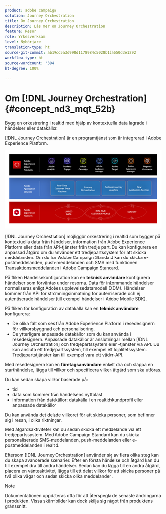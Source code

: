 ```yaml
---
product: adobe campaign
solution: Journey Orchestration
title: Om Journey Orchestration
description: Läs mer om Journey Orchestration
feature: Resor
role: Yrkesverksam
level: Nybörjare
translation-type: ht
source-git-commit: ab19cc5a3d998d1178984c5028b1ba650d3e1292
workflow-type: ht
source-wordcount: '394'
ht-degree: 100%

---
```



# Om [!DNL Journey Orchestration]{#concept_nd3_mqt_52b}

Bygg en orkestrering i realtid med hjälp av kontextuella data lagrade i händelser eller datakällor.

[!DNL Journey Orchestration] är en programtjänst som är integrerad i Adobe Experience Platform.

![](../assets/journeydiagram.png)

[!DNL Journey Orchestration] möjliggör orkestrering i realtid som bygger på kontextuella data från händelser, information från Adobe Experience Platform eller data från API-tjänster från tredje part. Du kan konfigurera en anpassad åtgärd om du använder ett tredjepartssystem för att skicka meddelanden. Om du har Adobe Campaign Standard kan du skicka e-postmeddelanden, push-meddelanden och SMS med funktionen [Transaktionsmeddelanden](https://docs.adobe.com/content/help/sv-SE/campaign-standard/using/communication-channels/transactional-messaging/about-transactional-messaging.html) i Adobe Campaign Standard.

På fliken Händelsekonfiguration kan en **teknisk användare** konfigurera händelser som förväntas under resorna. Data för inkommande händelser normaliseras enligt Adobes upplevelsedatamodell (XDM). Händelser kommer från API för strömningsinmatning för autentiserade och ej autentiserade händelser (till exempel händelser i Adobe Mobile SDK).

På fliken för konfiguration av datakälla kan en **teknisk användare** konfigurera:

* De olika fält som ses från Adobe Experience Platform i resedesignern för villkorsbyggnad och personalisering.
* De ytterligare anpassade datakällor som du kan använda i resedesignern. Anpassade datakällor är anslutningar mellan [!DNL Journey Orchestration] och tredjepartssystem eller -tjänster via API. Du kan ansluta ett tredjepartssystem, till exempel ett lojalitetssystem. Tredjepartstjänster kan till exempel vara ett väder-API.

Med resedesignern kan en **företagsanvändare** enkelt dra och släppa en starthändelse, lägga till villkor och specificera vilken åtgärd som ska utföras.

Du kan sedan skapa villkor baserade på:

* tid
* data som kommer från händelsens nyttolast
* information från datakällor: datakälla i en realtidskundprofil eller anpassade datakällor

Du kan använda det delade villkoret för att skicka personer, som befinner sig i resan, i olika riktningar.

Med åtgärdsaktiviteter kan du sedan skicka ett meddelande via ett tredjepartssystem. Med Adobe Campaign Standard kan du skicka personaliserade SMS-meddelanden, push-meddelanden eller e-postmeddelanden i realtid.

Eftersom [!DNL Journey Orchestration] använder sig av flera olika steg kan du skapa avancerade scenarier. Efter en första händelse och åtgärd kan du till exempel dra till andra händelser. Sedan kan du lägga till en andra åtgärd, placera en vänteaktivitet, lägga till ett delat villkor för att skicka personer på två olika vägar och sedan skicka olika meddelanden.

>[!NOTE]
>
>Dokumentationen uppdateras ofta för att återspegla de senaste ändringarna i produkten. Vissa skärmbilder kan dock skilja sig något från produktens gränssnitt.
